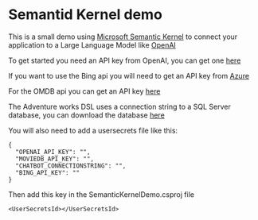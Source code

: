 # Semantid Kernel demo

This is a small demo using [Microsoft Semantic Kernel](https://learn.microsoft.com/en-us/semantic-kernel/overview/?tabs=Csharp) to connect your application to a Large Language Model like [OpenAI](https://platform.openai.com/docs/overview)

To get started you need an API key from OpenAI, you can get one [here](https://platform.openai.com/signup)

If you want to use the Bing api you will need to get an API key from [Azure](https://azure.microsoft.com/en-us/services/cognitive-services/bing-web-search-api/)

For the OMDB api you can get an API key [here](http://www.omdbapi.com/apikey.aspx)

The Adventure works DSL uses a connection string to a SQL Server database, you can download the database [here](https://learn.microsoft.com/en-us/sql/samples/adventureworks-install-configure?view=sql-server-ver16&tabs=ssms)

You will also need to add a usersecrets file like this:
```
{
  "OPENAI_API_KEY": "",
  "MOVIEDB_API_KEY": "",
  "CHATBOT_CONNECTIONSTRING": "",
  "BING_API_KEY": ""
}
```
Then add this key in the SemanticKernelDemo.csproj file
```
<UserSecretsId></UserSecretsId>
```